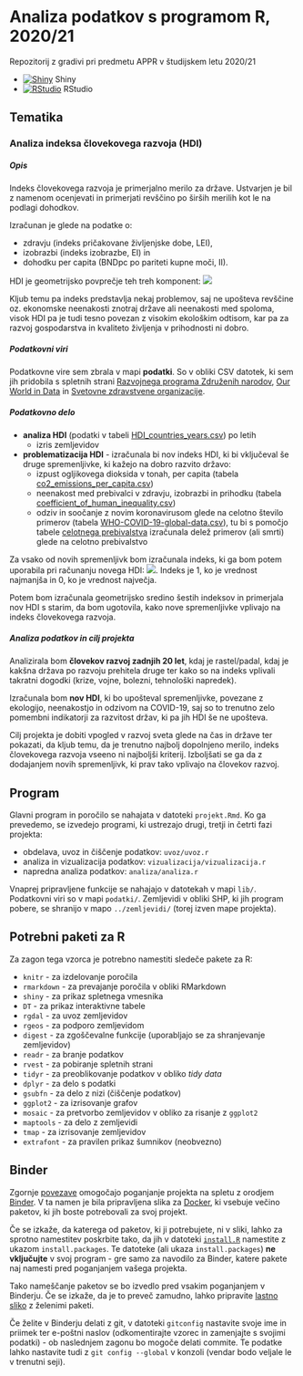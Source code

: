 # Analiza podatkov s programom R, 2020/21

Repozitorij z gradivi pri predmetu APPR v študijskem letu 2020/21

* [![Shiny](http://mybinder.org/badge.svg)](http://mybinder.org/v2/gh/CebuljIza/APPR-2020-21/master?urlpath=shiny/APPR-2020-21/projekt.Rmd) Shiny
* [![RStudio](http://mybinder.org/badge.svg)](http://mybinder.org/v2/gh/CebuljIza/APPR-2020-21/master?urlpath=rstudio) RStudio

## Tematika

### Analiza indeksa človekovega razvoja (HDI)

##### Opis 
Indeks človekovega razvoja je primerjalno merilo za države.
Ustvarjen je bil z namenom ocenjevati in primerjati revščino po širših merilih kot le na podlagi dohodkov.

Izračunan je glede na podatke o:
* zdravju (indeks pričakovane življenjske dobe, LEI), 
* izobrazbi (indeks izobrazbe, EI) in 
* dohodku per capita (BNDpc po pariteti kupne moči, II). 

HDI je geometrijsko povprečje teh treh komponent: <img src="https://render.githubusercontent.com/render/math?math=HDI = \sqrt[3]{LEI * EI * II}">

Kljub temu pa indeks predstavlja nekaj problemov, saj ne upošteva revščine oz. ekonomske neenakosti znotraj države ali neenakosti med spoloma, visok HDI pa je tudi tesno povezan z visokim ekološkim odtisom, kar pa za razvoj gospodarstva in kvaliteto življenja v prihodnosti ni dobro.

##### Podatkovni viri
Podatkovne vire sem zbrala v mapi **podatki**. So v obliki CSV datotek, ki sem jih pridobila s spletnih strani [Razvojnega programa Združenih narodov](http://hdr.undp.org/en/data#), [Our World in Data](https://ourworldindata.org/co2-emissions) in [Svetovne zdravstvene organizacije](https://covid19.who.int/table).

##### Podatkovno delo
* **analiza HDI** (podatki v tabeli [HDI_countries_years.csv](podatki/HDI_countries_years.csv)) po letih
  * izris zemljevidov
* **problematizacija HDI** - izračunala bi nov indeks HDI, ki bi vključeval še druge spremenljivke, ki kažejo na dobro razvito državo:
  * izpust ogljikovega dioksida v tonah, per capita (tabela [co2_emissions_per_capita.csv](podatki/co2_emissions_per_capita.csv))
  * neenakost med prebivalci v zdravju, izobrazbi in prihodku (tabela [coefficient_of_human_inequality.csv](podatki/coefficient_of_human_inequality.csv))
  * odziv in soočanje z novim koronavirusom glede na celotno število primerov (tabela [WHO-COVID-19-global-data.csv](podatki/WHO-COVID-19-global-data.csv)), tu bi s pomočjo tabele [celotnega prebivalstva](podatki/WPP2019_TotalPopulationBySex.csv) izračunala delež primerov (ali smrti) glede na celotno prebivalstvo
  
Za vsako od novih spremenljivk bom izračunala indeks, ki ga bom potem uporabila pri računanju novega HDI: <img src="https://render.githubusercontent.com/render/math?math=INDEX = 1 - \frac{vrednost - vrednost_{min}}{vrednost_{max} - vrednost_{min}}">. Indeks je 1, ko je vrednost najmanjša in 0, ko je vrednost največja.
  
Potem bom izračunala geometrijsko sredino šestih indeksov in primerjala nov HDI s starim, da bom ugotovila, kako nove spremenljivke vplivajo na indeks človekovega razvoja. 
  
##### Analiza podatkov in cilj projekta
Analizirala bom **človekov razvoj zadnjih 20 let**, kdaj je rastel/padal, kdaj je kakšna država po razvoju prehitela druge ter kako so na indeks vplivali takratni dogodki (krize, vojne, bolezni, tehnološki napredek). 

Izračunala bom **nov HDI**, ki bo upošteval spremenljivke, povezane z ekologijo, neenakostjo in odzivom na COVID-19, saj so to trenutno zelo pomembni indikatorji za razvitost držav, ki pa jih HDI še ne upošteva.

Cilj projekta je dobiti vpogled v razvoj sveta glede na čas in države ter pokazati, da kljub temu, da je trenutno najbolj dopolnjeno merilo, indeks človekovega razvoja vseeno ni najboljši kriterij. Izboljšati se ga da z dodajanjem novih spremenljivk, ki prav tako vplivajo na človekov razvoj. 

## Program

Glavni program in poročilo se nahajata v datoteki `projekt.Rmd`.
Ko ga prevedemo, se izvedejo programi, ki ustrezajo drugi, tretji in četrti fazi projekta:

* obdelava, uvoz in čiščenje podatkov: `uvoz/uvoz.r`
* analiza in vizualizacija podatkov: `vizualizacija/vizualizacija.r`
* napredna analiza podatkov: `analiza/analiza.r`

Vnaprej pripravljene funkcije se nahajajo v datotekah v mapi `lib/`.
Podatkovni viri so v mapi `podatki/`.
Zemljevidi v obliki SHP, ki jih program pobere,
se shranijo v mapo `../zemljevidi/` (torej izven mape projekta).

## Potrebni paketi za R

Za zagon tega vzorca je potrebno namestiti sledeče pakete za R:

* `knitr` - za izdelovanje poročila
* `rmarkdown` - za prevajanje poročila v obliki RMarkdown
* `shiny` - za prikaz spletnega vmesnika
* `DT` - za prikaz interaktivne tabele
* `rgdal` - za uvoz zemljevidov
* `rgeos` - za podporo zemljevidom
* `digest` - za zgoščevalne funkcije (uporabljajo se za shranjevanje zemljevidov)
* `readr` - za branje podatkov
* `rvest` - za pobiranje spletnih strani
* `tidyr` - za preoblikovanje podatkov v obliko *tidy data*
* `dplyr` - za delo s podatki
* `gsubfn` - za delo z nizi (čiščenje podatkov)
* `ggplot2` - za izrisovanje grafov
* `mosaic` - za pretvorbo zemljevidov v obliko za risanje z `ggplot2`
* `maptools` - za delo z zemljevidi
* `tmap` - za izrisovanje zemljevidov
* `extrafont` - za pravilen prikaz šumnikov (neobvezno)

## Binder

Zgornje [povezave](#analiza-podatkov-s-programom-r-202021)
omogočajo poganjanje projekta na spletu z orodjem [Binder](https://mybinder.org/).
V ta namen je bila pripravljena slika za [Docker](https://www.docker.com/),
ki vsebuje večino paketov, ki jih boste potrebovali za svoj projekt.

Če se izkaže, da katerega od paketov, ki ji potrebujete, ni v sliki,
lahko za sprotno namestitev poskrbite tako,
da jih v datoteki [`install.R`](install.R) namestite z ukazom `install.packages`.
Te datoteke (ali ukaza `install.packages`) **ne vključujte** v svoj program -
gre samo za navodilo za Binder, katere pakete naj namesti pred poganjanjem vašega projekta.

Tako nameščanje paketov se bo izvedlo pred vsakim poganjanjem v Binderju.
Če se izkaže, da je to preveč zamudno,
lahko pripravite [lastno sliko](https://github.com/jaanos/APPR-docker) z želenimi paketi.

Če želite v Binderju delati z git,
v datoteki `gitconfig` nastavite svoje ime in priimek ter e-poštni naslov
(odkomentirajte vzorec in zamenjajte s svojimi podatki) -
ob naslednjem zagonu bo mogoče delati commite.
Te podatke lahko nastavite tudi z `git config --global` v konzoli
(vendar bodo veljale le v trenutni seji).
